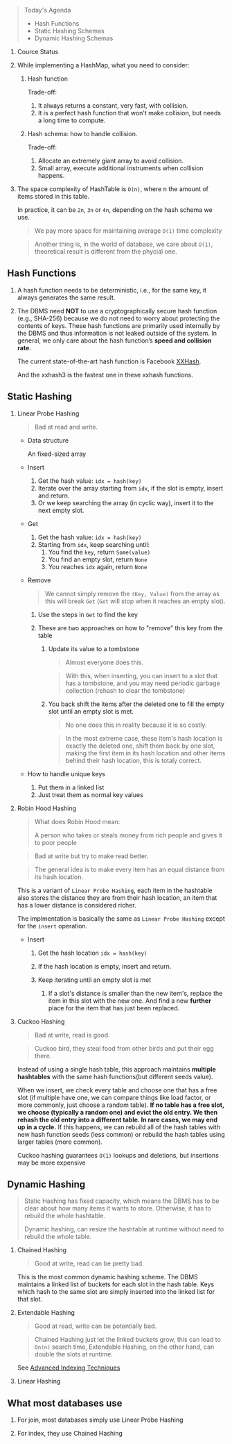 > Today's Agenda
>
> * Hash Functions
> * Static Hashing Schemas
> * Dynamic Hashing Schemas

1. Cource Status

2. While implementing a HashMap, what you need to consider:
 
   1. Hash function

      Trade-off:

      1. It always returns a constant, very fast, with collision.
      2. It is a perfect hash function that won't make collision, but needs a long
         time to compute.

   2. Hash schema: how to handle collision.

      Trade-off:

      1. Allocate an extremely giant array to avoid collision.
      2. Small array, execute additional instruments when collision happens.

3. The space complexity of HashTable is `O(n)`, where n the amount of items stored
   in this table.

   In practice, it can be `2n`, `3n` or `4n`, depending on the hash schema we use.

   > We pay more space for maintaining average `O(1)` time complexity
   
   > Another thing is, in the world of database, we care about `O(1)`, theoretical
   > result is different from the phycial one.

## Hash Functions

1. A hash function needs to be deterministic, i.e., for the same key, it always 
   generates the same result.

2. The DBMS need **NOT** to use a cryptographically secure hash function (e.g., SHA-256)
   because we do not need to worry about protecting the contents of keys. These 
   hash functions are primarily used internally by the DBMS and thus information 
   is not leaked outside of the system. In general, we only care about the hash
   function’s **speed and collision rate**. 

   The current state-of-the-art hash function is Facebook 
   [XXHash](https://github.com/Cyan4973/xxHash).

   And the xxhash3 is the fastest one in these xxhash functions.
 
## Static Hashing

1. Linear Probe Hashing

   > Bad at read and write.

   * Data structure

     An fixed-sized array

   * Insert

     1. Get the hash value: `idx = hash(key)`
     2. Iterate over the array starting from `idx`, if the slot is empty, 
        insert and return.
     3. Or we keep searching the array (in cyclic way), insert it to the next 
        empty slot.

   * Get

     1. Get the hash value: `idx = hash(key)`
     2. Starting from `idx`, keep searching until:
        1. You find the `key`, return `Some(value)`
        2. You find an empty slot, return `None`
        3. You reaches `idx` again, return `None`
    
   * Remove

     > We cannot simply remove the `(Key, Value)` from the array as this will
     > break `Get` (`Get` will stop when it reaches an empty slot).

     1. Use the steps in `Get` to find the key 
     2. These are two approaches on how to "remove" this key from the table

        1. Update its value to a tombstone
           
           > Almost everyone does this.
           
           > With this, when inserting, you can insert to a slot that has a 
           > tombstone, and you may need periodic garbage collection (rehash 
           > to clear the tombstone)

        2. You back shift the items after the deleted one to fill the empty slot
           until an empty slot is met.

           > No one does this in reality because it is so costly.

           > In the most extreme case, these item's hash location is exactly
           > the deleted one, shift them back by one slot, making the first
           > item in its hash location and other items behind their hash 
           > location, this is totaly correct.

   * How to handle unique keys 

     1. Put them in a linked list
     2. Just treat them as normal key values

2. Robin Hood Hashing

   > What does Robin Hood mean:
   >
   > A person who takes or steals money from rich people and gives it to 
   > poor people

   > Bad at write but try to make read better.

   > The general idea is to make every item has an equal distance from its hash 
   > location.

   This is a variant of `Linear Probe Hashing`, each item in the hashtable also
   stores the distance they are from their hash location, an item that has a lower
   distance is considered richer.

   The implmentation is basically the same as `Linear Probe Hashing` except for
   the `insert` operation.
   
   * Insert

     1. Get the hash location `idx = hash(key)`
     2. If the hash location is empty, insert and return.
     3. Keep iterating until an empty slot is met
        
        1. If a slot's distance is smaller than the new item's, replace the item
           in this slot with the new one. And find a new **further** place for the 
           item that has just been replaced.


3. Cuckoo Hashing

   > Bad at write, read is good.

   > Cuckoo bird, they steal food from other birds and put their egg there.

   Instead of using a single hash table, this approach maintains **multiple 
   hashtables** with the same hash functions(but different seeds value). 

   When we insert, we check every table and choose one that has a free slot 
   (if multiple have one, we can compare things like load factor, or more 
   commonly, just choose a random table). **If no table has a free slot, we 
   choose (typically a random one) and evict the old entry. We then rehash 
   the old entry into a different table. In rare cases, we may end up in a 
   cycle.** If this happens, we can rebuild all of the hash tables with new
   hash function seeds (less common) or rebuild the hash tables using larger 
   tables (more common). 

   Cuckoo hashing guarantees `O(1)` lookups and deletions, but insertions 
   may be more expensive

## Dynamic Hashing

> Static Hashing has fixed capacity, which means the DBMS has to be clear about
> how many items it wants to store. Otherwise, it has to rebuild the whole 
> hashtable.
>
> Dynamic hashing, can resize the hashtable at runtime without need to rebuild
> the whole table.

1. Chained Hashing

   > Good at write, read can be pretty bad. 

   This is the most common dynamic hashing scheme. The DBMS maintains a linked 
   list of buckets for each slot in the hash table. Keys which hash to the 
   same slot are simply inserted into the linked list for that slot.


2. Extendable Hashing

   > Good at read, write can be potentially bad.

   > Chained Hashing just let the linked buckets grow, this can lead to `On(n)`
   > search time, Extendable Hashing, on the other hand, can double the slots
   > at runtime.

   See 
   [Advanced Indexing Techniques](https://github.com/SteveLauC/Notes/blob/main/database/Database_System_Concepts/Ch24_Advanced_Indexing_Techniques.md)

3. Linear Hashing

   
## What most databases use

1. For join, most databases simply use Linear Probe Hashing

2. For index, they use Chained Hashing

